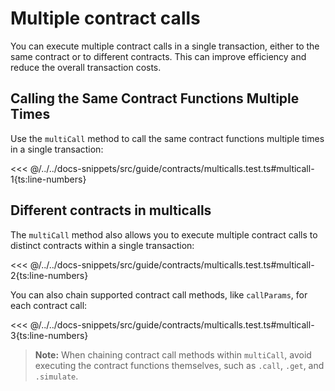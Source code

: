 # Multiple contract calls

You can execute multiple contract calls in a single transaction, either to the same contract or to different contracts. This can improve efficiency and reduce the overall transaction costs.

## Calling the Same Contract Functions Multiple Times

Use the `multiCall` method to call the same contract functions multiple times in a single transaction:

<<< @/../../docs-snippets/src/guide/contracts/multicalls.test.ts#multicall-1{ts:line-numbers}

## Different contracts in multicalls

The `multiCall` method also allows you to execute multiple contract calls to distinct contracts within a single transaction:

<<< @/../../docs-snippets/src/guide/contracts/multicalls.test.ts#multicall-2{ts:line-numbers}

You can also chain supported contract call methods, like `callParams`, for each contract call:

<<< @/../../docs-snippets/src/guide/contracts/multicalls.test.ts#multicall-3{ts:line-numbers}

> **Note:** When chaining contract call methods within `multiCall`, avoid executing the contract functions themselves, such as `.call`, `.get`, and `.simulate`.
